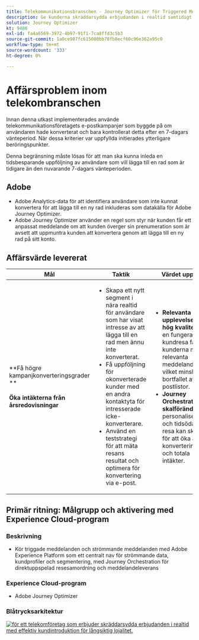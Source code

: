 ```yaml
---
title: Telekommunikationsbranschen - Journey Optimizer för Triggered Messaging
description: Ge kunderna skräddarsydda erbjudanden i realtid samtidigt som ni effektivt kan introducera nya kunder för långsiktig lojalitet.
solution: Journey Optimizer
kt: 9486
exl-id: fa4a6569-3972-4b97-91f1-7ca8ffd3c5b3
source-git-commit: 1a0ce987fc615080bb78fb8ecf60c96e362a95c0
workflow-type: tm+mt
source-wordcount: '333'
ht-degree: 0%

---
```


# Affärsproblem inom telekombranschen

Innan denna utkast implementerades använde telekommunikationsföretagets e-postkampanjer som byggde på om användaren hade konverterat och bara kontrollerat detta efter en 7-dagars vänteperiod. När dessa kriterier var uppfyllda initierades ytterligare beröringspunkter.

Denna begränsning måste lösas för att man ska kunna inleda en tidsbesparande uppföljning av användare som vill lägga till en rad som är tidigare än den nuvarande 7-dagars vänteperioden.

## Adobe

* Adobe Analytics-data för att identifiera användare som inte kunnat konvertera för att lägga till en ny rad inkluderas som datakälla för Adobe Journey Optimizer.
* Adobe Journey Optimizer använder en regel som styr när kunden får ett anpassat meddelande om att kunden överger sin prenumeration som är avsett att uppmuntra kunden att konvertera genom att lägga till en ny rad på sitt konto.


## Affärsvärde levererat

| Mål | Taktik | Värdet upplåst |
|---|---|---|
| **Få högre kampanjkonverteringsgrader **<br></br>**Öka intäkterna från årsredovisningar**</ul> | <ul><li>Skapa ett nytt segment i nära realtid för användare som har visat intresse av att lägga till en rad men ännu inte konverterat.</li><li>Få uppföljning för okonverterade kunder med en andra kontaktyta för intresserade icke-konverterare. </li><li>Använd en teststrategi för att mäta resans resultat och optimera för konvertering via e-post.</li></ul> | <ul><li><strong>Relevanta upplevelser med hög kvalitet:</strong> Med en fungerande kundresa får kunderna mer relevanta meddelanden, vilket minskar bortfallet av e-postlistor.</li><li><strong>Journey Orchestration vid skalförändring:</strong>En personaliserad och tidsödande resa kan skapas för att öka antalet konverteringar och totala intäkter.</li></ul> |

## Primär ritning: Målgrupp och aktivering med Experience Cloud-program

### Beskrivning

<ul><li>Kör triggade meddelanden och strömmande meddelanden med Adobe Experience Platform som ett centralt nav för strömmande data, kundprofiler och segmentering, med Journey Orchestration för direktuppspelad resesamordning och meddelandeleverans</li></ul>

### Experience Cloud-program

<ul><li>Adobe Journey Optimizer</li></ul>

### Blåtrycksarkitektur

<a href="https://experienceleague.adobe.com/docs/blueprints-learn/architecture/customer-journeys/journey-optimizer.html?lang=en"><img alt="för ett telekomföretag som erbjuder skräddarsydda erbjudanden i realtid med effektiv kundintroduktion för långsiktig lojalitet." src="https://experienceleague.adobe.com/docs/blueprints-learn/assets/ajo-architecture.svg"/></a>
